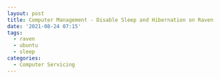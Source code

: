 ```yaml
---
layout: post
title: Computer Management - Disable Sleep and Hibernation on Raven
date: '2021-08-24 07:15'
tags: 
  - raven
  - ubuntu
  - sleep
categories: 
  - Computer Servicing
---
```




